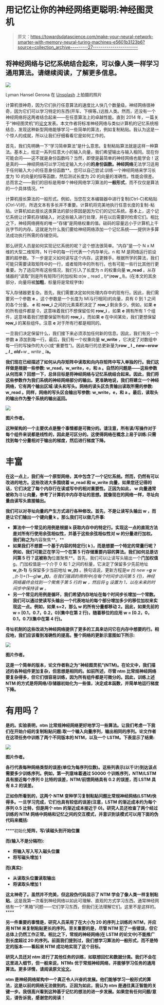 # 用记忆让你的神经网络更聪明:神经图灵机

> 原文：<https://towardsdatascience.com/make-your-neural-network-smarter-with-memory-neural-turing-machines-e5601b3123b6?source=collection_archive---------27----------------------->

## 将神经网络与记忆系统结合起来，可以像人类一样学习通用算法。请继续阅读，了解更多信息。

![](img/b662e5c5291fcbf55ee8ffae99828920.png)

Lyman Hansel Gerona 在 [Unsplash](https://unsplash.com?utm_source=medium&utm_medium=referral) 上拍摄的照片

计算机很神奇，因为它们执行任意算法的速度比人快几个数量级。神经网络很神奇，因为它们可以学习特定的东西(开车、下棋等。)远胜人类。然而，还没有一个神经网络将这两者结合起来——在任意算法上的卓越性能。直到 2014 年，一篇关于“神经图灵机”的[论文](https://arxiv.org/pdf/1410.5401.pdf)发表。本文作者将标准神经网络与类似计算机的记忆系统相结合，发现这种新型网络能够学习一些简单的算法，例如复制粘贴。我认为这是一个惊人的成就，所以让我们仔细看看它是如何工作的。

首先，我们先明确一下“学习简单算法”是什么意思。复制粘贴算法就是这样一种算法。基本上，给定一系列任意大小的输入向量，我们希望输出与输入相同。现在你可能会问——这不就是身份函数吗？当然，即使是最简单的神经网络也能学会！这是真的——神经网络可以学习给定输入大小的**的身份函数。神经网络**无法学习适用于任何输入大小的任意身份函数**。您可以自己尝试:训练一个神经网络来学习长度为 10 的向量的恒等函数，然后测试长度为 20 的向量的准确性。性能会很差。总而言之——我们的目标是用单个神经网络学习算法的**一般形式**，而不仅仅是算法的一个具体情况。**

计算机擅长算法的一般形式。例如，当您在文本编辑器中进行复制(Ctrl-C)和粘贴(Ctrl-V)时，所选文本有多长并不重要。计算机将完美地执行任意长度的复制-粘贴。计算机如此擅长这类算法的部分原因是因为它们的记忆系统。基本上，这个记忆系统让计算机存储输入，对这些输入进行处理，并在以后需要时检索它们。相比之下，神经网络拥有的唯一“存储”是网络权重的值。砝码的容量远小于计算机上千兆字节的内存。这就是为什么我们要给神经网络添加一个记忆系统——提供许多算法成功执行所需的存储空间。

那么研究人员是如何实现记忆系统的呢？这个想法很简单。“内存”是一个 N x M 维的大型二维矩阵，N 行中的每一行代表一个内存单元。n 和 M 是网络运行前设置的超参数。下一步是定义如何读写这个内存。这更棘手。根据所学的算法，我们可能只需要读取矩阵中的一行，或者矩阵中的所有行。也有可能一些行比其他行更重要。为了适应所有这些情况，我们引入了长度为 n 的权重向量 **w_read** 。从存储器的“读取”则是所有矩阵行的加权和:σ(w _ read _ I)*(**row _ I**)。(在本文的其余部分，向量将被**加粗**，标量将是常规字体)

写入存储器更复杂。首先，我们需要决定如何处理内存中的现有行。因此，我们需要另一个参数 **e** 。这个参数是一个长度为 M(与行相同)的向量，具有 0 到 1 之间的各个分量。 **e** 和 **row_i** 之间的元素乘积决定了 **row_i** 剩余多少。例如，如果 **e** 的所有组件都是 0，这意味着我们不想保留任何 **row_i** 。如果 **e** 拥有所有 1 个组件，这意味着我们想要保留所有的 **row_i** 。而如果 **e** 在中间某处，我们更想保留 **row_i** 的某些组件。注意 **e** 对于所有行都是相同的。

一旦我们决定保留什么，我们接下来必须添加任何新的信息。因此，我们有另一个参数 **a** 添加到每一行。最后，我们有一个权重向量 **w_write** ，它决定了对数组中每一行的写操作的大小(或“重要性”)。因此每行的总更新量为**row _ I _ new**=**e*****row _ I _ old**+w _ write _ I*****a**。**

**我们现在已经描述了如何从内存矩阵中读取和向内存矩阵中写入单独的行。我们这样做是根据一些参数: **w_read，w_write，e，**和 **a** 。自然的问题是——这些参数从何而来？回想一下，总体目标是将神经网络与记忆系统结合起来。因此，我们将这些参数作为我们系统的神经网络部分的输出。更准确地说，我们将建立一个神经网络，它有两个输出区域:读头**和写头**。网络的读头区负责输出读取所需的参数: **w_read** 。同样，网络的写头区会输出写参数: **w_write，e，**和 **a** 。最后，读取头的输出作为整个系统的输出返回。******

**![](img/64edf474ce467b0394429de8658fd658.png)**

**图片作者。**

**这种架构的一个主要优点是整个事情都是可微分的。请注意，所有读/写操作对于每个组件来说都是线性的，因此是可区分的。这使得网络在概念上易于训练:只需找到每个分量相对于输出的梯度，然后进行梯度下降。**

# **丰富**

**在这一点上，我们有一个原型网络，其中包含了一个记忆系统。然而，仍然有可以改进的地方。这些改进大多围绕着 **w_read** 和 **w_write** 向量，如果您还记得的话，它们决定了每个内存行在读或写中的相对重要性。正因为如此， **w** 向量通常被称为**寻址**向量，参考了计算机中内存寻址的思想。就像现在的网络一样，寻址向量由读写头直接输出。**

**我们可以对寻址向量的产生方式进行各种修改。首先，不是让读写头输出 **w** ，而是让它们输出一个键向量 **k** 。那么我们可以做几件事:**

*   **算法中一个常见的用例是根据 **k** 获取内存中的特定行。实现这一点的直观方法是对所有行使用余弦相似性，并基于这些余弦相似性对 **w** 的分量进行加权。我们称之为**内容聚焦**。**
*   **如果我们不想要一个基于内容的特定行( **k** )，而是想要一个特定的常量行呢？例如，我们可能正在学习一个在第 5 行存储重要内容的算法。我们如何总是访问第 5 行？这被称为**位置聚焦**。首先，我们可以让读写头输出一个**门加权值** g。门加权值是一个介于 0 和 1 之间的标量，它决定了保留多少先前地址 **w_(t-1)** 与保留多少当前地址 **w_(t)** 。换句话说，更新方程是**w _(t)_ new =**g*** w _(t-1)**+(1—g)***w _(t)**。在我们强调的用例中(在每个时间步访问第 5 行)，神经网络最终会找到一个聚焦于第 5 行的 **w** ，然后将 g 设置为 1，以在未来的时间步中保持该 **w** 。**
*   **另一个常见的用例是循环，我们希望内存地址在每个时间步长增加一个常数。我们可以通过使读写头输出一个代表地址的每个部分增加多少的移位加权来实现这一点。例如，如果 s=2，那么 **w** 的所有分量都移动 2。因此，如果先前的 **w** = [0.1，0.7，0.2，0](集中在第 2 行)，随着移位的应用 **w** = [0.2，0，0.1，0.7](集中在第 4 行)。**

**寻址机制的这些改进为神经网络提供了更多的工具来访问它在内存中想要的行。相应地，我们应该看到准确性的提高。整个网络的更新示意图如下所示:**

**![](img/60d033efc85dcaa83608e2d99ceaf60d.png)**

**图片作者。**

**这是一个简单的版本，论文作者称之为“神经图灵机”(NTM)。在论文中，我们描述的各种组件更加复杂，但思想是相同的。如前所述，尽管 ntm 比常规神经网络要复杂得多，但它们很容易训练，因为所有组件都是可微分的。因此，训练上述 NTM 的方式是将网络/存储器初始化为一些值，决定成本函数，并简单地运行梯度下降。**

# **有用吗？**

**是的。实验表明，ntm 比常规神经网络更好地学习一些算法。让我们考虑一下我们在开始介绍的复制粘贴问题:取一个输入向量序列，输出相同的序列。论文作者在这项任务中训练了两个不同版本的 NTM，以及一个 LSTM。下表显示了结果:**

**![](img/147d18b8a1f8b848a32d59a3d8c252cd.png)**

**图片作者。**

**各行代表每种网络类型的误差(单位为每序列位数)。这些列表示(以千计)到达该点需要多少训练序列。例如，第一列意味着通过 50000 个训练序列，NTM/LSTM 具有接近每个序列 0 比特的误差，NTM/前馈网络具有 0.2 的误差，而 LSTM 具有 8.2 的误差。**

**正如你所看到的，这两个 NTM 变种学习复制粘贴问题比常规神经网络(LSTM)快得多。一旦学习完成，它们也具有较低的误差(注意，LSTM 的渐近成本约为每个序列 0.5 比特，但是两个 ntm 的渐近成本接近于 0)。研究人员还检查了两个经过训练的 NTM 网络中网络和记忆之间的交互模式，并意识到该模式可以用下面的伪代码来概括:**

****初始化**矩阵，写/读磁头到开始位置**

****而**(输入不是分隔符):**

*   **将输入写入写入磁头位置**
*   **将写磁头增加 1**

****而**(真实):**

*   **从读取头位置读取输出**
*   **将读取头增加 1**

**这太神奇了。虽然并不完美，但这段伪代码显示了 NTM 学会了像人类一样复制粘贴**。这是我第一次看到神经网络以如此可理解、直观的方式学习东西。通常神经网络有一个“黑箱”问题——它们学习东西，但我们无法理解它们。这里不是这样的。****

**另一件重要的事情是，研究人员采用了在大小为 20 的序列上训练的 NTM，并应用 NTM 来复制粘贴更长的序列。至关重要的是，尽管 NTM 犯了一些错误，但它总体上仍然工作正常。相比之下，常规的神经网络(在 LSTM 的论文中)不能推广到长度超过 20 的序列。前面我们提到过，我们想学习算法的一般形式，而不是特定的版本——看起来 NTM 成功地实现了这个目标。**

**研究人员还对 ntm 进行了其他任务的训练，如联想回忆和数据分类。我们不会在这里进入细节，但一般来说，NTMs 优于常规神经网络，并能够学习任务的通用算法。更多详情，请阅读原文[论文](https://arxiv.org/pdf/1410.5401.pdf)。**

**ntm 是神经网络架构中一个真正令人兴奋的发展。他们能够学习一般形式的算法，这是以前的网络无法做到的。正因为如此，我认为 ntm 是通往真正智能的关键一步。我很高兴看到这种基于记忆的想法的进一步发展。如果您有任何问题/意见，请告诉我，感谢您的阅读！**